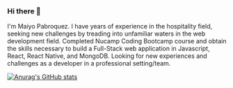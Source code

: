 ### Hi there 👋

I'm Maiyo Pabroquez. I have years of experience in the hospitality field, seeking new challenges by treading into unfamiliar waters in the web development field. Completed Nucamp Coding Bootcamp course and obtain the skills necessary to build a Full-Stack web application in Javascript, React, React Native, and MongoDB. Looking for new experiences and challenges as a developer in a professional setting/team.

[![Anurag's GitHub stats](https://github-readme-stats.vercel.app/api?username=maiyopabz)](https://github.com/maiyopabz/github-readme-stats)
